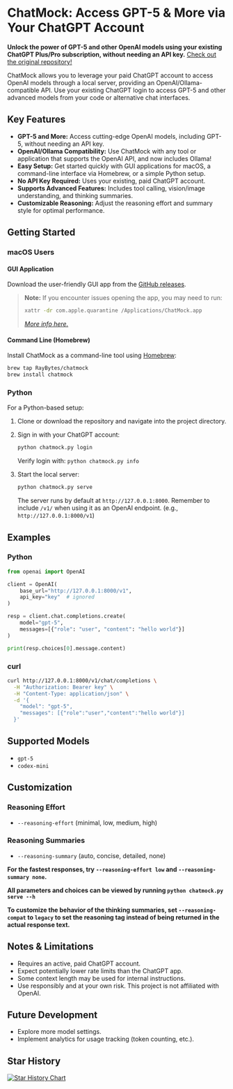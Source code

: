 # ChatMock: Access GPT-5 & More via Your ChatGPT Account

**Unlock the power of GPT-5 and other OpenAI models using your existing ChatGPT Plus/Pro subscription, without needing an API key.** [Check out the original repository!](https://github.com/RayBytes/ChatMock)

ChatMock allows you to leverage your paid ChatGPT account to access OpenAI models through a local server, providing an OpenAI/Ollama-compatible API. Use your existing ChatGPT login to access GPT-5 and other advanced models from your code or alternative chat interfaces.

## Key Features

*   **GPT-5 and More:** Access cutting-edge OpenAI models, including GPT-5, without needing an API key.
*   **OpenAI/Ollama Compatibility:**  Use ChatMock with any tool or application that supports the OpenAI API, and now includes Ollama!
*   **Easy Setup:**  Get started quickly with GUI applications for macOS, a command-line interface via Homebrew, or a simple Python setup.
*   **No API Key Required:** Uses your existing, paid ChatGPT account.
*   **Supports Advanced Features:** Includes tool calling, vision/image understanding, and thinking summaries.
*   **Customizable Reasoning:** Adjust the reasoning effort and summary style for optimal performance.

## Getting Started

### macOS Users

#### GUI Application

Download the user-friendly GUI app from the [GitHub releases](https://github.com/RayBytes/ChatMock/releases).

> **Note:**  If you encounter issues opening the app, you may need to run:
>
> ```bash
> xattr -dr com.apple.quarantine /Applications/ChatMock.app
> ```
>
> *[More info here.](https://github.com/deskflow/deskflow/wiki/Running-on-macOS)*

#### Command Line (Homebrew)

Install ChatMock as a command-line tool using [Homebrew](https://brew.sh/):

```bash
brew tap RayBytes/chatmock
brew install chatmock
```

### Python

For a Python-based setup:

1.  Clone or download the repository and navigate into the project directory.
2.  Sign in with your ChatGPT account:

    ```bash
    python chatmock.py login
    ```

    Verify login with: `python chatmock.py info`
3.  Start the local server:

    ```bash
    python chatmock.py serve
    ```

    The server runs by default at `http://127.0.0.1:8000`. Remember to include `/v1/` when using it as an OpenAI endpoint. (e.g., `http://127.0.0.1:8000/v1`)

## Examples

### Python

```python
from openai import OpenAI

client = OpenAI(
    base_url="http://127.0.0.1:8000/v1",
    api_key="key"  # ignored
)

resp = client.chat.completions.create(
    model="gpt-5",
    messages=[{"role": "user", "content": "hello world"}]
)

print(resp.choices[0].message.content)
```

### curl

```bash
curl http://127.0.0.1:8000/v1/chat/completions \
  -H "Authorization: Bearer key" \
  -H "Content-Type: application/json" \
  -d '{
    "model": "gpt-5",
    "messages": [{"role":"user","content":"hello world"}]
  }'
```

## Supported Models

*   `gpt-5`
*   `codex-mini`

## Customization

### Reasoning Effort

*   `--reasoning-effort` (minimal, low, medium, high)

### Reasoning Summaries

*   `--reasoning-summary` (auto, concise, detailed, none)

**For the fastest responses, try `--reasoning-effort low` and `--reasoning-summary none`.**

**All parameters and choices can be viewed by running `python chatmock.py serve --h`**

**To customize the behavior of the thinking summaries, set `--reasoning-compat` to `legacy` to set the reasoning tag instead of being returned in the actual response text.**

## Notes & Limitations

*   Requires an active, paid ChatGPT account.
*   Expect potentially lower rate limits than the ChatGPT app.
*   Some context length may be used for internal instructions.
*   Use responsibly and at your own risk. This project is not affiliated with OpenAI.

## Future Development

*   Explore more model settings.
*   Implement analytics for usage tracking (token counting, etc.).

## Star History

[![Star History Chart](https://api.star-history.com/svg?repos=RayBytes/ChatMock&type=Timeline)](https://www.star-history.com/#RayBytes/ChatMock&Timeline)